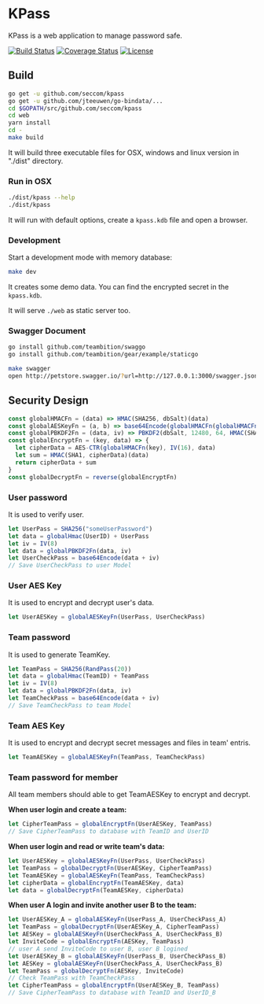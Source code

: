 # KPass

KPass is a web application to manage password safe.

[![Build Status](http://img.shields.io/travis/seccom/kpass.svg?style=flat-square)](https://travis-ci.org/seccom/kpass)
[![Coverage Status](http://img.shields.io/coveralls/seccom/kpass.svg?style=flat-square)](https://coveralls.io/r/seccom/kpass)
[![License](http://img.shields.io/badge/license-mit-blue.svg?style=flat-square)](https://raw.githubusercontent.com/seccom/kpass/master/LICENSE)

## Build

```sh
go get -u github.com/seccom/kpass
go get -u github.com/jteeuwen/go-bindata/...
cd $GOPATH/src/github.com/seccom/kpass
cd web
yarn install
cd -
make build
```

It will build three executable files for OSX, windows and linux version in "./dist" directory.

### Run in OSX

```sh
./dist/kpass --help
./dist/kpass
```

It will run with default options, create a `kpass.kdb` file and open a browser.

### Development

Start a development mode with memory database:

```sh
make dev
```

It creates some demo data. You can find the encrypted secret in the `kpass.kdb`.

It will serve `./web` as static server too.

### Swagger Document

```sh
go install github.com/teambition/swaggo
go install github.com/teambition/gear/example/staticgo
```

```sh
make swagger
open http://petstore.swagger.io/?url=http://127.0.0.1:3000/swagger.json
```

## Security Design

```js
const globalHMACFn = (data) => HMAC(SHA256, dbSalt)(data)
const globalAESKeyFn = (a, b) => base64Encode(globalHMACFn(globalHMACFn(a) + globalHMACFn(b)))
const globalPBKDF2Fn = (data, iv) => PBKDF2(dbSalt, 12480, 64, HMAC(SHA512, iv))(data)
const globalEncryptFn = (key, data) => {
  let cipherData = AES-CTR(globalHMACFn(key), IV(16), data)
  let sum = HMAC(SHA1, cipherData)(data)
  return cipherData + sum
}
const globalDecryptFn = reverse(globalEncryptFn)
```

### User password

It is used to verify user.

```js
let UserPass = SHA256("someUserPassword")
let data = globalHmac(UserID) + UserPass
let iv = IV(8)
let data = globalPBKDF2Fn(data, iv)
let UserCheckPass = base64Encode(data + iv)
// Save UserCheckPass to user Model
```

### User AES Key

It is used to encrypt and decrypt user's data.

```js
let UserAESKey = globalAESKeyFn(UserPass, UserCheckPass)
```

### Team password

It is used to generate TeamKey.

```js
let TeamPass = SHA256(RandPass(20))
let data = globalHmac(TeamID) + TeamPass
let iv = IV(8)
let data = globalPBKDF2Fn(data, iv)
let TeamCheckPass = base64Encode(data + iv)
// Save TeamCheckPass to team Model
```

### Team AES Key

It is used to encrypt and decrypt secret messages and files in team' entris.

```js
let TeamAESKey = globalAESKeyFn(TeamPass, TeamCheckPass)
```

### Team password for member

All team members should able to get TeamAESKey to encrypt and decrypt.

**When user login and create a team:**

```js
let CipherTeamPass = globalEncryptFn(UserAESKey, TeamPass)
// Save CipherTeamPass to database with TeamID and UserID
```

**When user login and read or write team's data:**

```js
let UserAESKey = globalAESKeyFn(UserPass, UserCheckPass)
let TeamPass = globalDecryptFn(UserAESKey, CipherTeamPass)
let TeamAESKey = globalAESKeyFn(TeamPass, TeamCheckPass)
let cipherData = globalEncryptFn(TeamAESKey, data)
let data = globalDecryptFn(TeamAESKey, cipherData)
```

**When user A login and invite another user B to the team:**

```js
let UserAESKey_A = globalAESKeyFn(UserPass_A, UserCheckPass_A)
let TeamPass = globalDecryptFn(UserAESKey_A, CipherTeamPass)
let AESKey = globalAESKeyFn(UserCheckPass_A, UserCheckPass_B)
let InviteCode = globalEncryptFn(AESKey, TeamPass)
// user A send InviteCode to user B, user B logined
let UserAESKey_B = globalAESKeyFn(UserPass_B, UserCheckPass_B)
let AESKey = globalAESKeyFn(UserCheckPass_A, UserCheckPass_B)
let TeamPass = globalDecryptFn(AESKey, InviteCode)
// Check TeamPass with TeamCheckPass
let CipherTeamPass = globalEncryptFn(UserAESKey_B, TeamPass)
// Save CipherTeamPass to database with TeamID and UserID_B
```